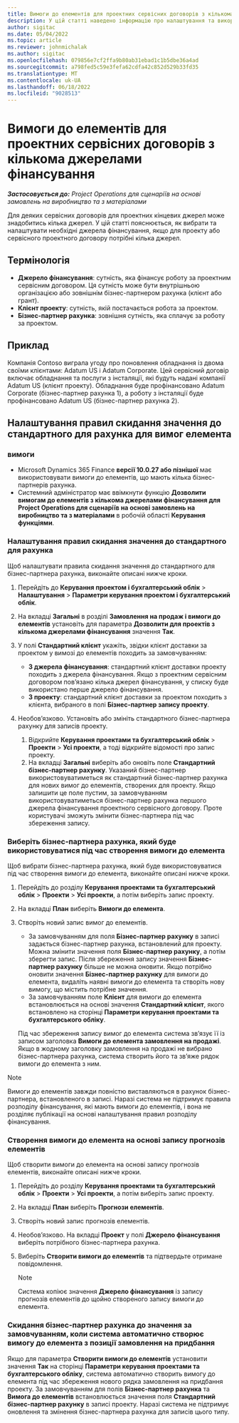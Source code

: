 ```yaml
---
title: Вимоги до елементів для проектних сервісних договорів з кількома джерелами фінансування
description: У цій статті наведено інформацію про налаштування та використання вимог до елементів із кількома джерелами фінансування.
author: sigitac
ms.date: 05/04/2022
ms.topic: article
ms.reviewer: johnmichalak
ms.author: sigitac
ms.openlocfilehash: 079856e7cf2ffa9b80ab31ebad1c1b5dbe36a4ad
ms.sourcegitcommit: a798fed5c59e3fefa62cdfa42c852d529b33fd35
ms.translationtype: MT
ms.contentlocale: uk-UA
ms.lasthandoff: 06/18/2022
ms.locfileid: "9028513"
---
```

# <a name="item-requirements-for-project-contracts-with-multiple-funding-sources"></a>Вимоги до елементів для проектних сервісних договорів з кількома джерелами фінансування

_**Застосовується до:** Project Operations для сценаріїв на основі замовлень на виробництво та з матеріалами_

Для деяких сервісних договорів для проектних кінцевих джерел може знадобитись кілька джерел. У цій статті пояснюється, як вибрати та налаштувати необхідні джерела фінансування, якщо для проекту або сервісного проектного договору потрібні кілька джерел.

## <a name="terminology"></a>Термінологія

- **Джерело фінансування**: сутність, яка фінансує роботу за проектним сервісним договором. Ця сутність може бути внутрішньою організацією або зовнішнім бізнес-партнером рахунка (клієнт або грант).
- **Клієнт проекту**: сутність, якій постачається робота за проектом.
- **Бізнес-партнер рахунка**: зовнішня сутність, яка сплачує за роботу за проектом.

## <a name="example"></a>Приклад

Компанія Contoso виграла угоду про поновлення обладнання із двома своїми клієнтами: Adatum US і Adatum Corporate. Цей сервісний договір включає обладнання та послуги з інсталяції, які будуть надані компанії Adatum US (клієнт проекту). Обладнання буде профінансовано Adatum Corporate (бізнес-партнер рахунка 1), а роботу з інсталяції буде профінансовано Adatum US (бізнес-партнер рахунка 2).

## <a name="set-up-invoice-account-defaulting-rules-for-item-requirements"></a>Налаштування правил скидання значення до стандартного для рахунка для вимог елемента

### <a name="prerequisites"></a>вимоги

- Microsoft Dynamics 365 Finance **версії 10.0.27 або пізнішої** має використовувати вимоги до елементів, що мають кілька бізнес-партнерів рахунка.
- Системний адміністратор має ввімкнути функцію **Дозволити вимогам до елементів з кількома джерелами фінансування для Project Operations для сценаріїв на основі замовлень на виробництво та з матеріалами** в робочій області **Керування функціями**.

### <a name="set-up-the-invoice-account-defaulting-rules"></a>Налаштування правил скидання значення до стандартного для рахунка

Щоб налаштувати правила скидання значення до стандартного для бізнес-партнера рахунка, виконайте описані нижче кроки.

1. Перейдіть до **Керування проектом і бухгалтерський облік** \> **Налаштування** \> **Параметри керування проектом і бухгалтерський облік**.
1. На вкладці **Загальні** в розділі **Замовлення на продаж і вимоги до елементів** установіть для параметра **Дозволити для проектів з кількома джерелами фінансування** значення **Так**.
1. У полі **Стандартний клієнт** укажіть, звідки клієнт доставки за проектом у вимозі до елементів походить за замовчуванням:

    - **З джерела фінансування**: стандартний клієнт доставки проекту походить з джерела фінансування. Якщо з проектним сервісним договором пов’язано кілька джерел фінансування, у списку буде використано перше джерело фінансування.
    - **З проекту**: стандартний клієнт доставки за проектом походить з клієнта, вибраного в полі **Бізнес-партнер запису проекту**.

1. Необов’язково. Установіть або змініть стандартного бізнес-партнера рахунку для записів проекту.

    1. Відкрийте **Керування проектами та бухгалтерський облік** \> **Проекти** \> **Усі проекти**, а тоді відкрийте відомості про запис проекту.
    2. На вкладці **Загальні** виберіть або оновіть поле **Стандартний бізнес-партнер рахунку**. Указаний бізнес-партнер використовуватиметься як стандартний бізнес-партнер рахунка для нових вимог до елементів, створених для проекту. Якщо залишити це поле пустим, за замовчуванням використовуватиметься бізнес-партнер рахунка першого джерела фінансування проектного сервісного договору. Проте користувачі зможуть змінити бізнес-партнера під час збереження запису.

### <a name="select-the-invoice-account-to-use-when-you-create-an-item-requirement"></a>Виберіть бізнес-партнера рахунка, який буде використовуватися під час створення вимоги до елемента

Щоб вибрати бізнес-партнера рахунка, який буде використовуватися під час створення вимоги до елемента, виконайте описані нижче кроки.

1. Перейдіть до розділу **Керування проектами та бухгалтерський облік** \> **Проекти** \> **Усі проекти**, а потім виберіть запис проекту.
1. На вкладці **План** виберіть **Вимоги до елемента**.
1. Створіть новий запис вимог до елементів.

    - За замовчуванням для поля **Бізнес-партнер рахунку** в записі задається бізнес-партнер рахунка, встановлений для проекту. Можна змінити значення поля **Бізнес-партнер рахунку**, а потім зберегти запис. Після збереження запису значення **Бізнес-партнер рахунку** більше не можна оновити. Якщо потрібно оновити значення **Бізнес-партнер рахунку** для вимоги до елемента, видаліть наявні вимоги до елемента та створіть нову вимогу, що містить потрібне значення.
    - За замовчуванням поле **Клієнт** для вимоги до елемента встановлюється на основі значення **Стандартний клієнт**, якого встановлено на сторінці **Параметри керування проектами та бухгалтерського обліку**.

    Під час збереження запису вимог до елемента система зв’язує її із записом заголовка **Вимоги до елемента замовлення на продажі**. Якщо в жодному заголовку замовлення на продажі не вибрано бізнес-партнера рахунка, система створить його та зв’яже рядок вимоги до елемента з ним.

> [!NOTE]
> Вимоги до елементів завжди повністю виставляються в рахунок бізнес-партнера, встановленого в записі. Наразі система не підтримує правила розподілу фінансування, які мають вимоги до елементів, і вона не розділяє публікації на основі налаштування правил розподілу фінансування.

### <a name="create-an-item-requirement-from-an-item-forecast-record"></a>Створення вимоги до елемента на основі запису прогнозів елементів

Щоб створити вимоги до елемента на основі запису прогнозів елементів, виконайте описані нижче кроки.

1. Перейдіть до розділу **Керування проектами та бухгалтерський облік** \> **Проекти** \> **Усі проекти**, а потім виберіть запис проекту.
1. На вкладці **План** виберіть **Прогнози елементів**.
1. Створіть новий запис прогнозів елементів.
1. Необов’язково. На вкладці **Проект** у полі **Джерело фінансування** виберіть потрібного бізнес-партнера рахунка.
1. Виберіть **Створити вимоги до елементів** та підтвердьте отримане повідомлення.

    > [!NOTE]
    > Система копіює значення **Джерело фінансування** із запису прогнозів елементів до щойно створеного запису вимоги до елемента.

### <a name="default-invoice-account-when-the-system-automatically-creates-an-item-requirement-from-a-purchase-order-line"></a>Скидання бізнес-партнер рахунка до значення за замовчуванням, коли система автоматично створює вимогу до елемента з позиції замовлення на придбання

Якщо для параметра **Створити вимоги до елементів** установити значення **Так** на сторінці **Параметри керування проектами та бухгалтерського обліку**, система автоматично створить вимогу до елемента під час збереження нового рядка замовлення на придбання проекту. За замовчуванням для полів **Бізнес-партнер рахунка** та **Вимога до елементів** встановлюється значення поля **Стандартний бізнес-партнер рахунку** в записі проекту. Наразі система не підтримує оновлення та змінення бізнес-партнера рахунка для записів цього типу.
